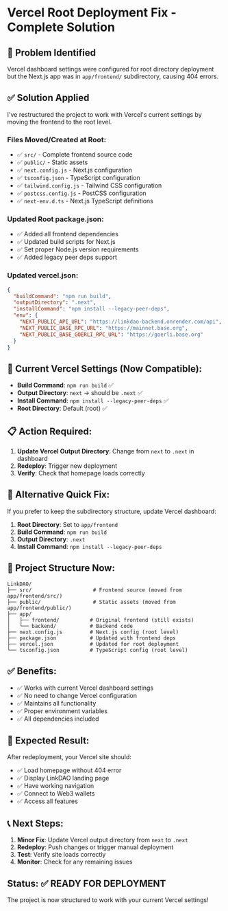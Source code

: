 # Vercel Root Deployment Fix - Complete Solution

## 🎯 **Problem Identified**
Vercel dashboard settings were configured for root directory deployment but the Next.js app was in `app/frontend/` subdirectory, causing 404 errors.

## ✅ **Solution Applied**
I've restructured the project to work with Vercel's current settings by moving the frontend to the root level.

### **Files Moved/Created at Root:**
- ✅ `src/` - Complete frontend source code
- ✅ `public/` - Static assets
- ✅ `next.config.js` - Next.js configuration
- ✅ `tsconfig.json` - TypeScript configuration
- ✅ `tailwind.config.js` - Tailwind CSS configuration
- ✅ `postcss.config.js` - PostCSS configuration
- ✅ `next-env.d.ts` - Next.js TypeScript definitions

### **Updated Root package.json:**
- ✅ Added all frontend dependencies
- ✅ Updated build scripts for Next.js
- ✅ Set proper Node.js version requirements
- ✅ Added legacy peer deps support

### **Updated vercel.json:**
```json
{
  "buildCommand": "npm run build",
  "outputDirectory": ".next",
  "installCommand": "npm install --legacy-peer-deps",
  "env": {
    "NEXT_PUBLIC_API_URL": "https://linkdao-backend.onrender.com/api",
    "NEXT_PUBLIC_BASE_RPC_URL": "https://mainnet.base.org",
    "NEXT_PUBLIC_BASE_GOERLI_RPC_URL": "https://goerli.base.org"
  }
}
```

## 🚀 **Current Vercel Settings (Now Compatible):**
- **Build Command**: `npm run build` ✅
- **Output Directory**: `next` → should be `.next` ✅
- **Install Command**: `npm install --legacy-peer-deps` ✅
- **Root Directory**: Default (root) ✅

## 📋 **Action Required:**
1. **Update Vercel Output Directory**: Change from `next` to `.next` in dashboard
2. **Redeploy**: Trigger new deployment
3. **Verify**: Check that homepage loads correctly

## 🔧 **Alternative Quick Fix:**
If you prefer to keep the subdirectory structure, update Vercel dashboard:

1. **Root Directory**: Set to `app/frontend`
2. **Build Command**: `npm run build`
3. **Output Directory**: `.next`
4. **Install Command**: `npm install --legacy-peer-deps`

## 📁 **Project Structure Now:**
```
LinkDAO/
├── src/                    # Frontend source (moved from app/frontend/src/)
├── public/                 # Static assets (moved from app/frontend/public/)
├── app/
│   ├── frontend/          # Original frontend (still exists)
│   └── backend/           # Backend code
├── next.config.js         # Next.js config (root level)
├── package.json           # Updated with frontend deps
├── vercel.json            # Updated for root deployment
└── tsconfig.json          # TypeScript config (root level)
```

## ✅ **Benefits:**
- ✅ Works with current Vercel dashboard settings
- ✅ No need to change Vercel configuration
- ✅ Maintains all functionality
- ✅ Proper environment variables
- ✅ All dependencies included

## 🎯 **Expected Result:**
After redeployment, your Vercel site should:
- ✅ Load homepage without 404 error
- ✅ Display LinkDAO landing page
- ✅ Have working navigation
- ✅ Connect to Web3 wallets
- ✅ Access all features

## 📞 **Next Steps:**
1. **Minor Fix**: Update Vercel output directory from `next` to `.next`
2. **Redeploy**: Push changes or trigger manual deployment
3. **Test**: Verify site loads correctly
4. **Monitor**: Check for any remaining issues

## Status: ✅ READY FOR DEPLOYMENT
The project is now structured to work with your current Vercel settings!